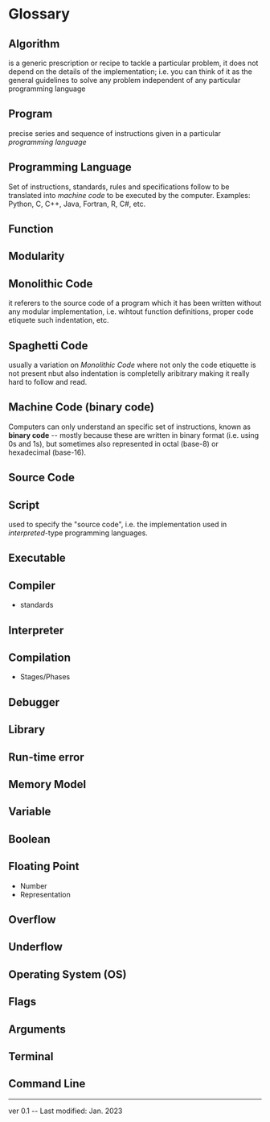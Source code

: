 # Glossary

## Algorithm
is a generic prescription or recipe to tackle a particular problem, it does not depend on the details of the implementation; i.e. you can think of it as the general guidelines to solve any problem independent of any particular programming language

## Program
precise series and sequence of instructions given in a particular *programming language*

## Programming Language
Set of instructions, standards, rules and specifications follow to be translated into *machine code* to be executed by the computer.
Examples: Python, C, C++, Java, Fortran, R, C#, etc.

## Function

## Modularity

## Monolithic Code
it referers to the source code of a program which it has been written without any modular implementation, i.e. wihtout function definitions, proper code etiquete such indentation, etc.

## Spaghetti Code
usually a variation on _Monolithic Code_ where not only the code etiquette is not present nbut also indentation is completelly aribitrary making it really hard to follow and read.

## Machine Code (binary code)
Computers can only understand an specific set of instructions, known as **binary code** -- mostly because these are written in binary format (i.e. using 0s and 1s), but sometimes also represented in octal (base-8) or hexadecimal (base-16).

## Source Code


## Script
used to specify the "source code", i.e. the implementation used in *interpreted*-type programming languages.


## Executable

## Compiler
   * standards


## Interpreter

## Compilation
   * Stages/Phases


## Debugger

## Library



## Run-time error


## Memory Model

## Variable

## Boolean

## Floating Point
  - Number
  - Representation

## Overflow

## Underflow

## Operating System (OS)

## Flags

## Arguments

## Terminal

## Command Line


---

ver 0.1 -- Last modified: Jan. 2023
